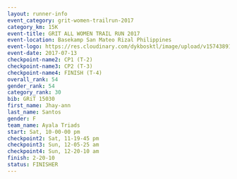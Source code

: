 ```yaml
---
layout: runner-info 
event_category: grit-women-trailrun-2017 
category_km: 15K 
event-title: GRIT ALL WOMEN TRAIL RUN 2017 
event-location: Basekamp San Mateo Rizal Philippines 
event-logo: https://res.cloudinary.com/dykbosktl/image/upload/v1574389137/Logo/a04c0-grit-logo_yxzsau.png 
event-date: 2017-07-13 
checkpoint-name2: CP1 (T-2) 
checkpoint-name3: CP2 (T-3) 
checkpoint-name4: FINISH (T-4) 
overall_rank: 54
gender_rank: 54
category_rank: 30
bib: GRiT 15030
first_name: Jhay-ann
last_name: Santos
gender: F
team_name: Ayala Triads
start: Sat, 10-00-00 pm
checkpoint2: Sat, 11-19-45 pm
checkpoint3: Sun, 12-05-25 am
checkpoint4: Sun, 12-20-10 am
finish: 2-20-10
status: FINISHER
---
```


